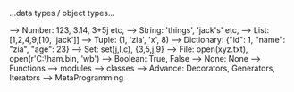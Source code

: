 ...data types / object types...

--> Number: 123, 3.14, 3+5j etc,
--> String: 'things', 'jack's' etc,
--> List: [1,2,4,9,[10, 'jack']]
--> Tuple: (1, 'zia', 'x', 8)
--> Dictionary: {"id": 1, "name": "zia", "age": 23}
--> Set: set(j,l,c), {3,5,j,9}
--> File: open(xyz.txt), open(r'C:\ham.bin, 'wb')
--> Boolean: True, False
--> None: None
--> Functions
--> modules
--> classes
--> Advance: Decorators, Generators, Iterators
--> MetaProgramming
